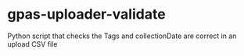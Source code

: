 # gpas-uploader-validate
Python script that checks the Tags and collectionDate are correct in an upload CSV file
